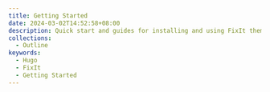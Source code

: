 ```yaml
---
title: Getting Started
date: 2024-03-02T14:52:58+08:00
description: Quick start and guides for installing and using FixIt theme.
collections:
  - Outline
keywords:
  - Hugo
  - FixIt
  - Getting Started
---
```

